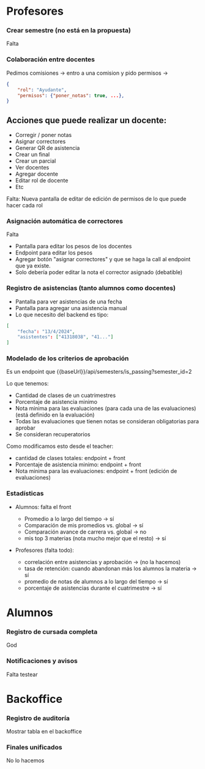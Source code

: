 # Profesores

### Crear semestre (no está en la propuesta)
Falta 

### Colaboración entre docentes
Pedimos comisiones -> entro a una comision y pido permisos -> 
```json
{ 
	"rol": "Ayudante", 		
	"permisos": {"poner_notas": true, ...},
}
```

## Acciones que puede realizar un docente:
- Corregir / poner notas
- Asignar correctores
- Generar QR de asistencia
- Crear un final
- Crear un parcial
- Ver docentes
- Agregar docente
- Editar rol de docente
- Etc

Falta: Nueva pantalla de editar de edición de permisos de lo que puede hacer cada rol

### Asignación automática de correctores

Falta 
- Pantalla para editar los pesos de los docentes
- Endpoint para editar los pesos
- Agregar botón "asignar correctores" y que se haga la call al endpoint que ya existe.
- Solo debería poder editar la nota el corrector asignado (debatible)

### Registro de asistencias (tanto alumnos como docentes)

- Pantalla para ver asistencias de una fecha 
- Pantalla para agregar una asistencia manual
- Lo que necesito del backend es tipo:
```json
[
    "fecha": "13/4/2024",
    "asistentes": ["41318038", "41..."]
]
```

### Modelado de los criterios de aprobación

Es un endpoint que {{baseUrl}}/api/semesters/is_passing?semester_id=2

Lo que tenemos:
- Cantidad de clases de un cuatrimestres
- Porcentaje de asistencia minimo
- Nota minima para las evaluaciones (para cada una de las evaluaciones) (está definido en la evaluación)
- Todas las evaluaciones que tienen notas se consideran obligatorias para aprobar
- Se consideran recuperatorios

Como modificamos esto desde el teacher:
- cantidad de clases totales: endpoint + front
- Porcentaje de asistencia minimo: endpoint + front 
- Nota minima para las evaluaciones: endpoint + front (edición de evaluaciones)

### Estadísticas
 - Alumnos: falta el front
   - Promedio a lo largo del tiempo -> sí
   - Comparación de mis promedios vs. global -> sí
   - Comparación avance de carrera vs. global -> no
   - mis top 3 materias (nota mucho mejor que el resto) -> sí

 - Profesores (falta todo): 
   - correlación entre asistencias y aprobación -> (no la hacemos)
   - tasa de retención: cuando abandonan más los alumnos la materia -> sí
   - promedio de notas de alumnos a lo largo del tiempo -> sí
   - porcentaje de asistencias durante el cuatrimestre -> sí

# Alumnos
### Registro de cursada  completa
God

### Notificaciones y avisos 
Falta testear

# Backoffice
### Registro de auditoría
Mostrar tabla en el backoffice

### Finales unificados
No lo hacemos